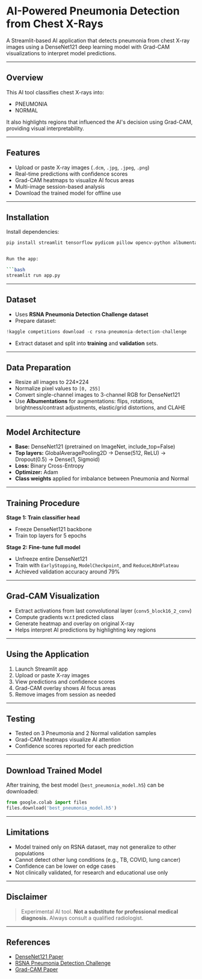 # AI-Powered Pneumonia Detection from Chest X-Rays

A Streamlit-based AI application that detects pneumonia from chest X-ray images using a DenseNet121 deep learning model with Grad-CAM visualizations to interpret model predictions.

---

## Overview

This AI tool classifies chest X-rays into:

- PNEUMONIA  
- NORMAL

It also highlights regions that influenced the AI's decision using Grad-CAM, providing visual interpretability.

---

## Features

- Upload or paste X-ray images (`.dcm`, `.jpg`, `.jpeg`, `.png`)  
- Real-time predictions with confidence scores  
- Grad-CAM heatmaps to visualize AI focus areas  
- Multi-image session-based analysis  
- Download the trained model for offline use  

---

## Installation

Install dependencies:

```bash
pip install streamlit tensorflow pydicom pillow opencv-python albumentations matplotlib streamlit-paste-button


Run the app:

```bash
streamlit run app.py
```

---

## Dataset

* Uses **RSNA Pneumonia Detection Challenge dataset**
* Prepare dataset:

```python
!kaggle competitions download -c rsna-pneumonia-detection-challenge
```

* Extract dataset and split into **training** and **validation** sets.

---

## Data Preparation

* Resize all images to 224×224
* Normalize pixel values to `[0, 255]`
* Convert single-channel images to 3-channel RGB for DenseNet121
* Use **Albumentations** for augmentations: flips, rotations, brightness/contrast adjustments, elastic/grid distortions, and CLAHE

---

## Model Architecture

* **Base:** DenseNet121 (pretrained on ImageNet, include\_top=False)
* **Top layers:** GlobalAveragePooling2D → Dense(512, ReLU) → Dropout(0.5) → Dense(1, Sigmoid)
* **Loss:** Binary Cross-Entropy
* **Optimizer:** Adam
* **Class weights** applied for imbalance between Pneumonia and Normal

---

## Training Procedure

**Stage 1: Train classifier head**

* Freeze DenseNet121 backbone
* Train top layers for 5 epochs

**Stage 2: Fine-tune full model**

* Unfreeze entire DenseNet121
* Train with `EarlyStopping`, `ModelCheckpoint`, and `ReduceLROnPlateau`
* Achieved validation accuracy around 79%

---

## Grad-CAM Visualization

* Extract activations from last convolutional layer (`conv5_block16_2_conv`)
* Compute gradients w\.r.t predicted class
* Generate heatmap and overlay on original X-ray
* Helps interpret AI predictions by highlighting key regions

---

## Using the Application

1. Launch Streamlit app
2. Upload or paste X-ray images
3. View predictions and confidence scores
4. Grad-CAM overlay shows AI focus areas
5. Remove images from session as needed

---

## Testing

* Tested on 3 Pneumonia and 2 Normal validation samples
* Grad-CAM heatmaps visualize AI attention
* Confidence scores reported for each prediction

---

## Download Trained Model

After training, the best model (`best_pneumonia_model.h5`) can be downloaded:

```python
from google.colab import files
files.download('best_pneumonia_model.h5')
```

---

## Limitations

* Model trained only on RSNA dataset, may not generalize to other populations
* Cannot detect other lung conditions (e.g., TB, COVID, lung cancer)
* Confidence can be lower on edge cases
* Not clinically validated, for research and educational use only

---

## Disclaimer

> Experimental AI tool. **Not a substitute for professional medical diagnosis.** Always consult a qualified radiologist.

---

## References

* [DenseNet121 Paper](https://arxiv.org/abs/1608.06993)
* [RSNA Pneumonia Detection Challenge](https://www.kaggle.com/c/rsna-pneumonia-detection-challenge)
* [Grad-CAM Paper](https://arxiv.org/abs/1610.02391)



